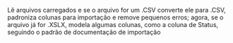 Lê arquivos carregados e se o arquivo for um .CSV converte ele para .CSV, padroniza colunas para importação e remove pequenos erros; agora, se o arquivo já for .XSLX, modela algumas colunas, como a coluna de Status, seguindo o padrão de documentação de importação
